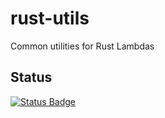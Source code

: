 # rust-utils

Common utilities for Rust Lambdas

## Status

[![Status Badge](https://github.com/jluszcz/rust-utils/actions/workflows/build-and-test.yml/badge.svg)](https://github.com/jluszcz/rust-utils/actions/workflows/build-and-test.yml)
